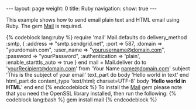 --- layout: page weight: 0 title: Ruby navigation: show: true ---

This example shows how to send email plain text and HTML email using
Ruby. The gem [Mail](https://github.com/mikel/mail) is required.

{% codeblock lang:ruby %} require 'mail' Mail.defaults do
delivery\_method :smtp, { :address =\> "smtp.sendgrid.net", :port =\>
587, :domain =\> "yourdomain.com", :user\_name =\>
"yourusername@domain.com", :password =\> "yourPassword", :authentication
=\> 'plain', :enable\_starttls\_auto =\> true } end mail = Mail.deliver
do to 'yourRecipient@domain.com' from 'Your Name <name@domain.com>'
subject 'This is the subject of your email' text\_part do body 'Hello
world in text' end html\_part do content\_type 'text/html;
charset=UTF-8' body '**Hello world in HTML**' end end {% endcodeblock %}
To install the [Mail](https://github.com/mikel/mail) gem please note
that you need the OpenSSL library installed, then run the following: {%
codeblock lang:bash %} gem install mail {% endcodeblock %}
